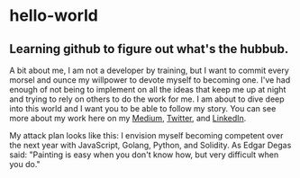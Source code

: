# hello-world
## Learning github to figure out what's the hubbub.

A bit about me, I am not a developer by training, but I want to commit every morsel and ounce my willpower to devote myself to becoming one. I've had enough of not being to implement on all the ideas that keep me up at night and trying to rely on others to do the work for me. I am about to dive deep into this world and I want you to be able to follow my story. You can see more about my work here on my [Medium](https://medium.com/@mopa), [Twitter](https://twitter.com/mopatow), and [LinkedIn](https://www.linkedin.com/in/mitchell-opatowsky-43a615110/).

My attack plan looks like this: I envision myself becoming competent over the next year with JavaScript, Golang, Python, and Solidity. As Edgar Degas said: "Painting is easy when you don't know how, but very difficult when you do."
